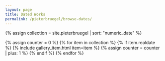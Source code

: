 ```yaml
---
layout: page
title: Dated Works
permalink: /pieterbruegel/browse-dates/
---
```


{% assign collection = site.pieterbruegel | sort: "numeric_date" %}

<div id="result_count"></div>
<div class="container-fluid d-flex flex-column flex-md-row align-items-start">
  <div id="wax-gallery-date" class="col-12 d-flex flex-wrap">
    {% assign counter = 0 %}
    {% for item in collection %}
      {% if item.realdate %}
        {% include gallery_item.html item=item %}
        {% assign counter = counter | plus: 1 %}
      {% endif %}
    {% endfor %}
  </div>
</div>

<script>
 $( document ).ready(function() {
  $('#result_count').append("Displaying {{ counter }} result{% unless counter == 1 %}s{% endunless %}");
 });
</script>